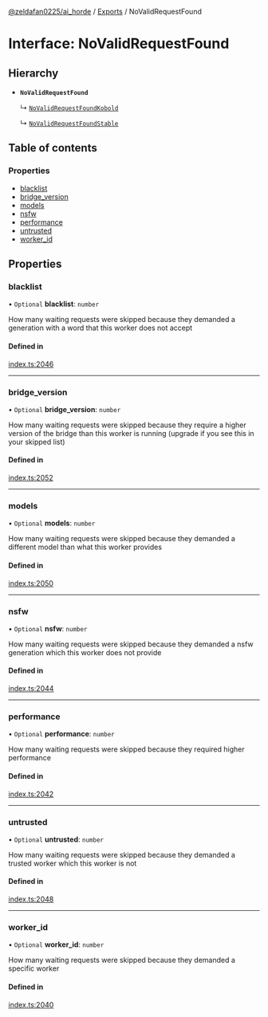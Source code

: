 [@zeldafan0225/ai_horde](../README.md) / [Exports](../modules.md) / NoValidRequestFound

# Interface: NoValidRequestFound

## Hierarchy

- **`NoValidRequestFound`**

  ↳ [`NoValidRequestFoundKobold`](NoValidRequestFoundKobold.md)

  ↳ [`NoValidRequestFoundStable`](NoValidRequestFoundStable.md)

## Table of contents

### Properties

- [blacklist](NoValidRequestFound.md#blacklist)
- [bridge\_version](NoValidRequestFound.md#bridge_version)
- [models](NoValidRequestFound.md#models)
- [nsfw](NoValidRequestFound.md#nsfw)
- [performance](NoValidRequestFound.md#performance)
- [untrusted](NoValidRequestFound.md#untrusted)
- [worker\_id](NoValidRequestFound.md#worker_id)

## Properties

### blacklist

• `Optional` **blacklist**: `number`

How many waiting requests were skipped because they demanded a generation with a word that this worker does not accept

#### Defined in

[index.ts:2046](https://github.com/ZeldaFan0225/ai_horde/blob/d340ba6/index.ts#L2046)

___

### bridge\_version

• `Optional` **bridge\_version**: `number`

How many waiting requests were skipped because they require a higher version of the bridge than this worker is running (upgrade if you see this in your skipped list)

#### Defined in

[index.ts:2052](https://github.com/ZeldaFan0225/ai_horde/blob/d340ba6/index.ts#L2052)

___

### models

• `Optional` **models**: `number`

How many waiting requests were skipped because they demanded a different model than what this worker provides

#### Defined in

[index.ts:2050](https://github.com/ZeldaFan0225/ai_horde/blob/d340ba6/index.ts#L2050)

___

### nsfw

• `Optional` **nsfw**: `number`

How many waiting requests were skipped because they demanded a nsfw generation which this worker does not provide

#### Defined in

[index.ts:2044](https://github.com/ZeldaFan0225/ai_horde/blob/d340ba6/index.ts#L2044)

___

### performance

• `Optional` **performance**: `number`

How many waiting requests were skipped because they required higher performance

#### Defined in

[index.ts:2042](https://github.com/ZeldaFan0225/ai_horde/blob/d340ba6/index.ts#L2042)

___

### untrusted

• `Optional` **untrusted**: `number`

How many waiting requests were skipped because they demanded a trusted worker which this worker is not

#### Defined in

[index.ts:2048](https://github.com/ZeldaFan0225/ai_horde/blob/d340ba6/index.ts#L2048)

___

### worker\_id

• `Optional` **worker\_id**: `number`

How many waiting requests were skipped because they demanded a specific worker

#### Defined in

[index.ts:2040](https://github.com/ZeldaFan0225/ai_horde/blob/d340ba6/index.ts#L2040)
